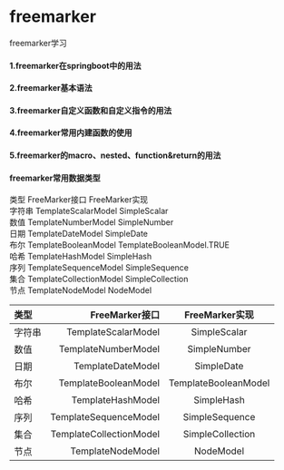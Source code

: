 # freemarker
freemarker学习

#### 1.freemarker在springboot中的用法
#### 2.freemarker基本语法
#### 3.freemarker自定义函数和自定义指令的用法
#### 4.freemarker常用内建函数的使用
#### 5.freemarker的macro、nested、function&return的用法

#### freemarker常用数据类型
类型	FreeMarker接口	FreeMarker实现<br/>
字符串	TemplateScalarModel	SimpleScalar<br/>
数值	TemplateNumberModel	SimpleNumber<br/>
日期	TemplateDateModel	SimpleDate<br/>
布尔	TemplateBooleanModel	TemplateBooleanModel.TRUE<br/>
哈希	TemplateHashModel	SimpleHash<br/>
序列	TemplateSequenceModel	SimpleSequence<br/>
集合	TemplateCollectionModel	SimpleCollection<br/>
节点	TemplateNodeModel	NodeModel<br/>

| 类型 | FreeMarker接口 | FreeMarker实现 |
| :------| ------: | :------: |
| 字符串 | TemplateScalarModel | SimpleScalar |
| 数值 | TemplateNumberModel | SimpleNumber |
| 日期 | TemplateDateModel | SimpleDate |
| 布尔 | TemplateBooleanModel | TemplateBooleanModel |
| 哈希 | TemplateHashModel | SimpleHash |
| 序列 | TemplateSequenceModel | SimpleSequence |
| 集合 | TemplateCollectionModel | SimpleCollection |
| 节点 | TemplateNodeModel | NodeModel |
